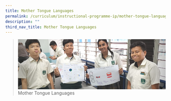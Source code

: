 ```yaml
---
title: Mother Tongue Languages
permalink: /curriculum/instructional-programme-ip/mother-tongue-languages
description: ""
third_nav_title: Mother Tongue Languages
---
```


>![](/images/Curriculum/Curriculum.jpg)
>Mother Tongue Languages